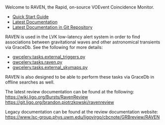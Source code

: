 Welcome to RAVEN, the Rapid, on-source VOEvent Coincidence Monitor.

* [Quick Start Guide](https://ligo-raven.readthedocs.io/en/latest/quickstart.html)
* [Latest Documentation](https://ligo-raven.readthedocs.io/en/latest/)
* [Latest Documentation in Git Repository](https://git.ligo.org/lscsoft/raven/-/jobs/artifacts/master/file/html/index.html?job=doc)
 
RAVEN is used in the LVK low-latency alert system in order to find associations
between gravitational waves and other astronomical transients via GraceDb. See the
following for more details:
* [gwcelery.tasks.external_triggers.py](https://igwn.readthedocs.io/projects/gwcelery/en/latest/gwcelery.tasks.external_triggers.html)
* [gwcelery.tasks.raven.py](https://igwn.readthedocs.io/projects/gwcelery/en/latest/gwcelery.tasks.raven.html)
* [gwcelery.tasks.external_skymaps.py](https://igwn.readthedocs.io/projects/gwcelery/en/latest/gwcelery.tasks.external_skymaps.html)

RAVEN is also designed to be able to perform these tasks via GraceDb in offline searches
as well.

The latest review documentation can be found at the following:
https://wiki.ligo.org/Bursts/RavenReview
https://git.ligo.org/brandon.piotrzkowski/ravenreview

Legacy documentation can be found at the review documentation website:
   https://www.lsc-group.phys.uwm.edu/ligovirgo/cbcnote/GRBreview/RAVEN


